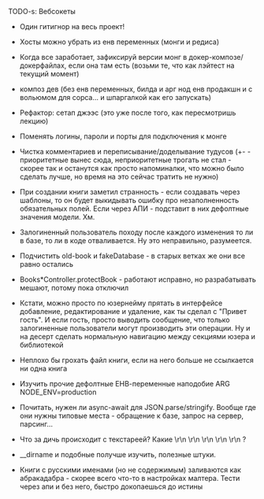 TODO-s:
Вебсокеты
- Один гитигнор на весь проект!
- Хосты можно убрать из енв переменных (монги и редиса)
- Когда все заработает, зафиксируй версии монг в докер-композе/докерфайлах, если она там есть (возьми те, что как лэйтест на текущий момент)
- композ дев (без енв переменных, билда и арг нод енв продакшн и с вольюмом для сорса... и шпаргалкой как его запускать)

- Рефактор: сетап джээс (это уже после того, как пересмотришь лекцию)
- Поменять логины, пароли и порты для подключения к монге
- Чистка комментариев и переписывание/доделывание тудусов (+- - приоритетные вынес сюда, неприоритетные трогать не стал - скорее так и останутся как просто напоминалки, что можно было сделать лучше, но время на это сейчас тратить не нужно)
- При создании книги заметил странность - если создавать через шаблоны, то он будет выкидывать ошибку про незаполненность обязательных полей. Если через АПИ - подставит в них дефолтные значения модели. Хм.
- Залогиненный пользователь походу после каждого изменения то ли в базе, то ли в коде отваливается. Ну это неправильно, разумеется.
- Подчистить old-book и fakeDatabase - в старых ветках же они все равно остались
- Books*Controller.protectBook - работают исправно, но разрабатывать мешают, потому пока отключил
- Кстати, можно просто по юзернейму прятать в интерфейсе добавление, редактирование и удаление, как ты сделал с "Привет гость". И если гость, просто выводить сообщение, что только залогиненные пользователи могут производить эти операции. Ну и на десерт сделать нормальную навигацию между секциями юзера и библиотекой

- Неплохо бы грохать файл книги, если на него больше не ссылкается ни одна книга

- Изучить прочие дефолтные ЕНВ-переменные наподобие ARG NODE_ENV=production

- Почитать, нужен ли async-await для JSON.parse/stringify. Вообще где они нужны типовые места - обращение к базе, запрос на сервер, парсинг...

- Что за дичь происходит с текстареей? Какие \r\n    \r\n    \r\n    \r\n    \r\n ?

- __dirname и подобные получше изучить, полезные штуки.

- Книги с русскими именами (но не содержимым) заливаются как абракадабра - скорее всего что-то в настройках малтера. Тести через апи и без него, быстро докопаешься до истины
